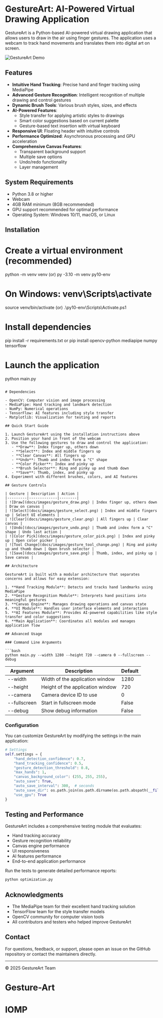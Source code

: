 # GestureArt: AI-Powered Virtual Drawing Application

GestureArt is a Python-based AI-powered virtual drawing application that allows users to draw in the air using finger gestures. The application uses a webcam to track hand movements and translates them into digital art on screen.

![GestureArt Demo](docs/images/gestureart_demo.gif)

## Features

- **Intuitive Hand Tracking**: Precise hand and finger tracking using MediaPipe
- **Advanced Gesture Recognition**: Intelligent recognition of multiple drawing and control gestures
- **Dynamic Brush Tools**: Various brush styles, sizes, and effects
- **AI-Powered Features**:
  - Style transfer for applying artistic styles to drawings
  - Smart color suggestions based on current palette
  - Gesture-based text insertion with virtual keyboard
- **Responsive UI**: Floating header with intuitive controls
- **Performance Optimized**: Asynchronous processing and GPU acceleration
- **Comprehensive Canvas Features**:
  - Transparent background support
  - Multiple save options
  - Undo/redo functionality
  - Layer management

## System Requirements

- Python 3.8 or higher
- Webcam
- 4GB RAM minimum (8GB recommended)
- GPU support recommended for optimal performance
- Operating System: Windows 10/11, macOS, or Linux

## Installation

# Create a virtual environment (recommended)
python -m venv venv (or)
py -3.10 -m venv py10-env 
# On Windows: venv\Scripts\activate
source venv/bin/activate (or) 
.\py10-env\Scripts\Activate.ps1 

# Install dependencies
pip install -r requirements.txt
or 
pip install opencv-python mediapipe numpy tensorflow  

# Launch the application
python main.py
```

# Dependencies

- OpenCV: Computer vision and image processing
- MediaPipe: Hand tracking and landmark detection
- NumPy: Numerical operations
- TensorFlow: AI features including style transfer
- Matplotlib: Visualization for testing and reports

## Quick Start Guide

1. Launch GestureArt using the installation instructions above
2. Position your hand in front of the webcam
3. Use the following gestures to draw and control the application:
   - **Draw**: Index finger up, others down
   - **Select**: Index and middle fingers up
   - **Clear Canvas**: All fingers up
   - **Undo**: Thumb and index form a "C" shape
   - **Color Picker**: Index and pinky up
   - **Brush Selector**: Ring and pinky up and thumb down
   - **Save**: Thumb, index, and pinky up
4. Experiment with different brushes, colors, and AI features

## Gesture Controls

| Gesture | Description | Action |
|---------|-------------|--------|
| ![Draw](docs/images/gesture_draw.png) | Index finger up, others down | Draw on canvas |
| ![Select](docs/images/gesture_select.png) | Index and middle fingers up | Select UI elements |
| ![Clear](docs/images/gesture_clear.png) | All fingers up | Clear canvas |
| ![Undo](docs/images/gesture_undo.png) | Thumb and index form a "C" shape | Undo last action |
| ![Color Pick](docs/images/gesture_color_pick.png) | Index and pinky up | Open color picker |
| ![Tool Change](docs/images/gesture_tool_change.png) | Ring and pinky up and thumb down | Open brush selector |
| ![Save](docs/images/gesture_save.png) | Thumb, index, and pinky up | Save canvas |

## Architecture

GestureArt is built with a modular architecture that separates concerns and allows for easy extension:

1. **Hand Tracking Module**: Detects and tracks hand landmarks using MediaPipe
2. **Gesture Recognition Module**: Interprets hand positions into meaningful gestures
3. **Canvas Engine**: Manages drawing operations and canvas state
4. **UI Module**: Handles user interface elements and interactions
5. **AI Features Module**: Provides AI-powered capabilities like style transfer and color suggestions
6. **Main Application**: Coordinates all modules and manages application flow

## Advanced Usage

### Command Line Arguments

```bash
python main.py --width 1280 --height 720 --camera 0 --fullscreen --debug
```

| Argument | Description | Default |
|----------|-------------|---------|
| --width | Width of the application window | 1280 |
| --height | Height of the application window | 720 |
| --camera | Camera device ID to use | 0 |
| --fullscreen | Start in fullscreen mode | False |
| --debug | Show debug information | False |

### Configuration

You can customize GestureArt by modifying the settings in the main application:

```python
# Settings
self.settings = {
    "hand_detection_confidence": 0.7,
    "hand_tracking_confidence": 0.5,
    "gesture_detection_threshold": 0.8,
    "max_hands": 1,
    "canvas_background_color": (255, 255, 255),
    "auto_save": True,
    "auto_save_interval": 300,  # seconds
    "auto_save_dir": os.path.join(os.path.dirname(os.path.abspath(__file__)), "../output"),
    "use_gpu": True
}
```

## Testing and Performance

GestureArt includes a comprehensive testing module that evaluates:

- Hand tracking accuracy
- Gesture recognition reliability
- Canvas engine performance
- UI responsiveness
- AI features performance
- End-to-end application performance

Run the tests to generate detailed performance reports:

```bash
python optimization.py
```


## Acknowledgments

- The MediaPipe team for their excellent hand tracking solution
- TensorFlow team for the style transfer models
- OpenCV community for computer vision tools
- All contributors and testers who helped improve GestureArt

## Contact

For questions, feedback, or support, please open an issue on the GitHub repository or contact the maintainers directly.

---

© 2025 GestureArt Team
# Gesture-Art
# IOMP
